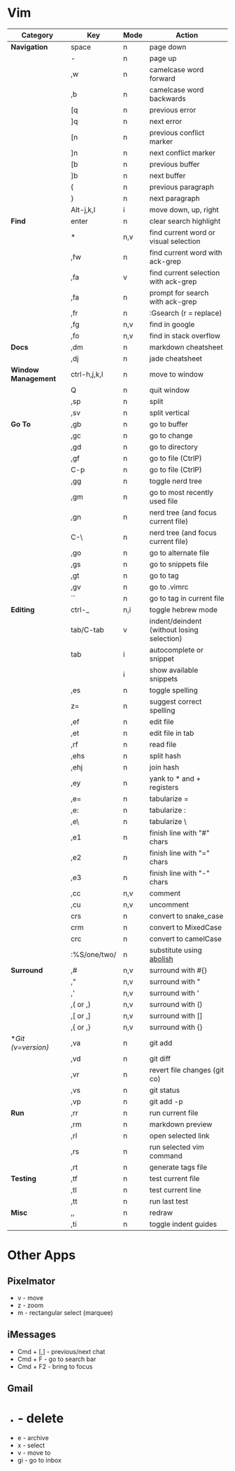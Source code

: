 Vim
=====

| Category              | Key          | Mode | Action
| -------------------   | -----------  | ---- | ---------
| **Navigation**        | space        | n    | page down
|                       | -            | n    | page up
|                       | ,w           | n    | camelcase word forward
|                       | ,b           | n    | camelcase word backwards
|                       | [q           | n    | previous error
|                       | ]q           | n    | next error
|                       | [n           | n    | previous conflict marker
|                       | ]n           | n    | next conflict marker
|                       | [b           | n    | previous buffer
|                       | ]b           | n    | next buffer
|                       | {            | n    | previous paragraph
|                       | }            | n    | next paragraph
|                       | Alt-j,k,l    | i    | move down, up, right
| **Find**              | enter        | n    | clear search highlight
|                       | *            | n,v  | find current word or visual selection
|                       | ,fw          | n    | find current word with ack-grep
|                       | ,fa          | v    | find current selection with ack-grep
|                       | ,fa          | n    | prompt for search with ack-grep
|                       | ,fr          | n    | :Gsearch (r = replace)
|                       | ,fg          | n,v  | find in google
|                       | ,fo          | n,v  | find in stack overflow
| **Docs**              | ,dm          | n    | markdown cheatsheet
|                       | ,dj          | n    | jade cheatsheet
| **Window Management** | ctrl-h,j,k,l | n    | move to window
|                       | Q            | n    | quit window
|                       | ,sp          | n    | split
|                       | ,sv          | n    | split vertical
| **Go To**             | ,gb          | n    | go to buffer
|                       | ,gc          | n    | go to change
|                       | ,gd          | n    | go to directory
|                       | ,gf          | n    | go to file (CtrlP)
|                       | C-p          | n    | go to file (CtrlP)
|                       | ,gg          | n    | toggle nerd tree
|                       | ,gm          | n    | go to most recently used file
|                       | ,gn          | n    | nerd tree (and focus current file)
|                       | C-\          | n    | nerd tree (and focus current file)
|                       | ,go          | n    | go to alternate file
|                       | ,gs          | n    | go to snippets file
|                       | ,gt          | n    | go to tag
|                       | ,gv          | n    | go to .vimrc
|                       | ``           | n    | go to tag in current file
| **Editing**           | ctrl-_       | n,i  | toggle hebrew mode
|                       | tab/C-tab    | v    | indent/deindent (without losing selection)
|                       | tab          | i    | autocomplete or snippet
|                       | <c-t>        | i    | show available snippets
|                       | ,es          | n    | toggle spelling
|                       | z=           | n    | suggest correct spelling
|                       | ,ef          | n    | edit file
|                       | ,et          | n    | edit file in tab
|                       | ,rf          | n    | read file
|                       | ,ehs         | n    | split hash
|                       | ,ehj         | n    | join hash
|                       | ,ey          | n    | yank to * and + registers
|                       | ,e=          | n    | tabularize =
|                       | ,e:          | n    | tabularize :
|                       | ,e\          | n    | tabularize \                                                     |
|                       | ,e1          | n    | finish line with "#" chars
|                       | ,e2          | n    | finish line with "=" chars
|                       | ,e3          | n    | finish line with "-" chars
|                       | ,cc          | n,v  | comment
|                       | ,cu          | n,v  | uncomment
|                       | crs          | n    | convert to snake_case
|                       | crm          | n    | convert to MixedCase
|                       | crc          | n    | convert to camelCase
|                       | :%S/one/two/ | n    | substitute using [abolish](https://github.com/tpope/vim-abolish)
| **Surround**          | ,#           | n,v  | surround with #{}
|                       | ,"           | n,v  | surround with "
|                       | ,'           | n,v  | surround with '
|                       | ,( or ,)     | n,v  | surround with ()
|                       | ,[ or ,]     | n,v  | surround with []
|                       | ,{ or ,}     | n,v  | surround with {}
| **Git (v=version)*    | ,va          | n    | git add
|                       | ,vd          | n    | git diff
|                       | ,vr          | n    | revert file changes (git co)
|                       | ,vs          | n    | git status
|                       | ,vp          | n    | git add -p
| **Run**               | ,rr          | n    | run current file
|                       | ,rm          | n    | markdown preview
|                       | ,rl          | n    | open selected link
|                       | ,rs          | n    | run selected vim command
|                       | ,rt          | n    | generate tags file
| **Testing**           | ,tf          | n    | test current file
|                       | ,tl          | n    | test current line
|                       | ,tt          | n    | run last test
| **Misc**              | ,,           | n    | redraw
|                       | ,ti          | n    | toggle indent guides


Other Apps
==========

Pixelmator
----------
* v - move
* z - zoom
* m - rectangular select (marquee)

iMessages
----------

* Cmd + [,] - previous/next chat
* Cmd + F - go to search bar
* Cmd + F2 - bring to focus

Gmail
----------

* # - delete
* e - archive
* x - select
* v - move to
* gi - go to inbox
